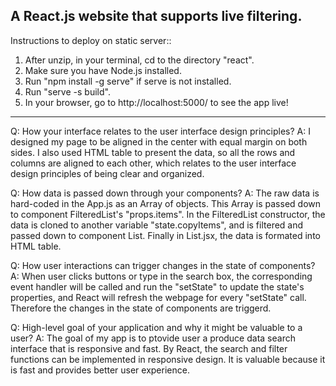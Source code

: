 A React.js website that supports live filtering.
----------------------------------------------------------------------------------
Instructions to deploy on static server::
1. After unzip, in your terminal, cd to the directory "react".
2. Make sure you have Node.js installed.
3. Run "npm install -g serve" if serve is not installed.
4. Run "serve -s build".
5. In your browser, go to http://localhost:5000/ to see the app live!

-----------------------------------------------------------------------------------
Q: How your interface relates to the user interface design
principles?
A: I designed my page to be aligned in the center with equal margin on both sides. I 
also used HTML table to present the data, so all the rows and columns are aligned to 
each other, which relates to the user interface design principles of being clear and
 organized. 

Q: How data is passed down through your components?
A: The raw data is hard-coded in the App.js as an Array of objects. This Array is passed 
down to component FilteredList's "props.items". In the FilteredList constructor, the data 
is cloned to another variable "state.copyItems", and is filtered and passed down to 
component List. Finally in List.jsx, the data is formated into HTML table. 

Q: How user interactions can trigger changes in the state of components?
A: When user clicks buttons or type in the search box, the corresponding event handler will
be called and run the "setState" to update the state's properties, and React will refresh 
the webpage for every "setState" call. Therefore the changes in the state of components 
are triggerd. 

Q: High-level goal of your application and why it might be valuable to a user?
A: The goal of my app is to ptovide user a produce data search interface that is responsive
and fast. By React, the search and filter functions can be implemented in responsive design.
It is valuable because it is fast and provides better user experience. 
